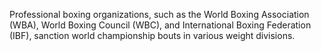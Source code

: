 Professional boxing organizations, such as the World Boxing Association (WBA), World Boxing Council (WBC), and International Boxing Federation (IBF), sanction world championship bouts in various weight divisions.

